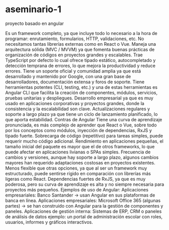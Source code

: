 # aseminario-1
proyecto basado en angular 

Es un framework completo, ya que incluye todo lo necesario a la hora de programar: enrutamiento, formularios, HTTP, validaciones, etc. No necesitamos tantas librerías externas como en React o Vue.
Maneja una arquitectura sólida (MVC / MVVM) ya que fomenta buenas prácticas de organización de códigos en proyectos grandes y escalables.
Trae TypeScript por defecto lo cual ofrece tipado estático, autocompletado y detección temprana de errores, lo que mejora la productividad y reduce errores.
Tiene un soporte oficial y comunidad amplia ya que está desarrollado y mantenido por Google, con una gran base de desarrolladores, documentación extensa y foros de soporte.
Tiene herramientas potentes (CLI, testing, etc.) y una de estas herramientas es Angular CLI que facilita la creación de componentes, módulos, servicios, pruebas unitarias y despliegues.
Desarrollo empresarial ya que es muy usado en aplicaciones corporativas y proyectos grandes, donde la consistencia y la escalabilidad son clave.
Actualizaciones regulares y soporte a largo plazo ya que tiene un ciclo de lanzamiento planificado, lo que aporta estabilidad.
Contras de Angular
Tiene una curva de aprendizaje pronunciada, es más complejo de aprender que React o Vue, sobre todo por los conceptos como módulos, inyección de dependencias, RxJS y tipado fuerte.
Sobrecarga de código (repetitivo) para tareas simples, puede requerir mucho código adicional.
Rendimiento en aplicaciones pequeñas, el tamaño inicial del paquete es mayor que el de otros frameworks, lo que puede afectar en aplicaciones livianas o SPAs simples.
Frecuencia de cambios y versiones, aunque hay soporte a largo plazo, algunos cambios mayores han requerido adaptaciones costosas en proyectos existentes.
Menos flexible que otras opciones, ya que al ser un framework muy estructurado, puede sentirse rígido en comparación con librerías más ligeras como React.
Dependencias fuertes de RxJS, ya que es muy poderosa, pero su curva de aprendizaje es alta y no siempre necesaria para proyectos más pequeños.
Ejemplos de uso de Angular:
Aplicaciones empresariales: Banco Santander -> usan Angular en sus plataformas de banca en línea.
Aplicaciones empresariales: Microsoft Office 365 (algunas partes) -> se han construido con Angular para la gestión de componentes y paneles.
Aplicaciones de gestión interna: Sistemas de ERP, CRM o paneles de análisis de datos ejemplo: un portal de administración escolar con roles, usuarios, informes y gráficos interactivos.
